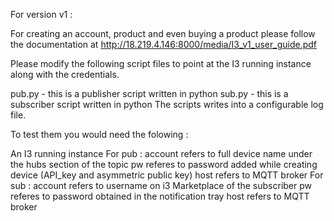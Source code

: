For version v1 :

For creating an account, product and even buying a product please follow the documentation at http://18.219.4.146:8000/media/I3_v1_user_guide.pdf

Please modify the following script files to point at the I3 running instance along with the credentials.

pub.py - this is a publisher script written in python
sub.py - this is a subscriber script written in python
The scripts writes into a configurable log file.

To test them you would need the folowing :

An I3 running instance
For pub :
account refers to full device name under the hubs section of the topic 
pw referes to password added while creating device (API_key and asymmetric public key)
host refers to MQTT broker
For sub :
account refers to username on i3 Marketplace of the subscriber
pw referes to password obtained in the notification tray
host refers to MQTT broker
